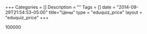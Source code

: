 +++
Categories = []
Description = ""
Tags = []
date = "2014-09-29T21:54:53-05:00"
title="Цены"
type = "eduquiz_price"
layout = "eduquiz_price"
+++

100000 